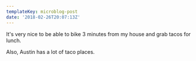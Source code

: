 ```yaml
---
templateKey: microblog-post
date: '2018-02-26T20:07:13Z'
---
```


It's very nice to be able to bike 3 minutes from my house and grab tacos for lunch.

Also, Austin has a lot of taco places.

